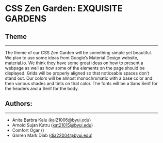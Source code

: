 # CSS Zen Garden: EXQUISITE GARDENS

## Theme

---

The theme of our CSS Zen Garden will be something simple yet beautiful. We plan to use some ideas from Google’s Material Design website, material.io. We think they have some great ideas on how to present a webpage as well as how some of the elements on the page should be displayed. Grids will be properly aligned so that noticeable spaces don’t stand out. Our colors will be almost monochromatic with a base color and then various shades and tints on that color. The fonts will be a Sans Serif for the headers and a Serif for the body.

## Authors:

---

- Anita Barbra Kalu (kal21006@byui.edu)
- Arnold Sujan Katru (kat21015@byui.edu)
- Comfort Ogar ()
- Garren Mark Diab (dia22004@byui.edu)
